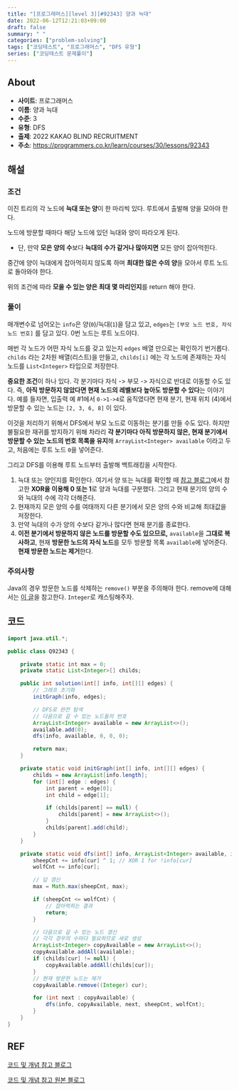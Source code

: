 ```yaml
---
title: "[프로그래머스][level 3][#92343] 양과 늑대"
date: 2022-06-12T12:21:03+09:00
draft: false
summary: " "
categories: ["problem-solving"]
tags: ["코딩테스트", "프로그래머스", "DFS 유형"]
series: ["코딩테스트 문제풀이"]
---
```


## About

- **사이트**: 프로그래머스
- **이름**: 양과 늑대
- **수준**: 3
- **유형**: DFS
- **출제**: 2022 KAKAO BLIND RECRUITMENT
- **주소**: https://programmers.co.kr/learn/courses/30/lessons/92343

## 해설

### 조건

이진 트리의 각 노드에 **늑대 또는 양**이 한 마리씩 있다. 루트에서 출발해 양을 모아야 한다.

노드에 방문할 때마다 해당 노드에 있던 늑대와 양이 따라오게 된다.

- 단, 만약 **모은 양의 수**보다 **늑대의 수가 같거나 많아지면** 모든 양이 잡아먹힌다.

중간에 양이 늑대에게 잡아먹히지 않도록 하며 **최대한 많은 수의 양**을 모아서 루트 노드로 돌아와야 한다.

위의 조건에 따라 **모을 수 있는 양은 최대 몇 마리인지**를 return 해야 한다.

### 풀이

매개변수로 넘어오는 `info`은 양(`0`)/늑대(`1`)을 담고 있고, `edges`는 `[부모 노드 번호, 자식 노드 번호]` 를 담고 있다. 0번 노드는 루트 노드이다.

매번 각 노드가 어떤 자식 노드를 갖고 있는지 `edges` 배열 만으로는 확인하기 번거롭다. `childs` 라는 2차원 배열(리스트)을 만들고, `childs[i]` 에는 각 노드에 존재하는 자식 노드를 `List<Integer>` 타입으로 저장한다.

**중요한 조건**이 하나 있다. 각 분기마다 자식 -> 부모 -> 자식으로 반대로 이동할 수도 있다. 즉, **아직 방문하지 않았다면 현재 노드의 레벨보다 높아도 방문할 수 있다**는 이야기다. 예를 들자면, 입출력 예 #1에서 `0->1->4`로 움직였다면 현재 분기, 현재 위치 (4)에서 방문할 수 있는 노드는 `[2, 3, 6, 8]` 이 있다.

이것을 처리하기 위해서 DFS에서 부모 노드로 이동하는 분기를 만들 수도 있다. 하지만 불필요한 재귀를 방지하기 위해 차라리 **각 분기마다 아직 방문하지 않은, 현재 분기에서 방문할 수 있는 노드의 번호 목록을 유지**해 `ArrayList<Integer> available` 이라고 두고, 처음에는 루트 노드 `0`을 넣어준다.

그리고 DFS를 이용해 루트 노드부터 출발해 백트래킹을 시작한다.

1. 늑대 또는 양인지를 확인한다. 여기서 양 또는 늑대를 확인할 때 [참고 블로그](https://velog.io/@hengzizng/%ED%94%84%EB%A1%9C%EA%B7%B8%EB%9E%98%EB%A8%B8%EC%8A%A4-%EC%96%91%EA%B3%BC-%EB%8A%91%EB%8C%80)에서 참고한 **XOR을 이용해 0 또는 1**로 양과 늑대를 구분했다. 그리고 현재 분기의 양의 수와 늑대의 수에 각각 더해준다.
2. 현재까지 모은 양의 수를 여태까지 다른 분기에서 모은 양의 수와 비교해 최대값을 저장한다.
3. 만약 늑대의 수가 양의 수보다 같거나 많다면 현재 분기를 종료한다.
4. **이전 분기에서 방문하지 않은 노드를 방문할 수도 있으므로,** `available`을 **그대로 복사하고**, 현재 **방문한 노드의 자식 노드**를 모두 방문할 목록 `available`에 넣어준다. **현재 방문한 노드는 제거**한다.

### 주의사항

Java의 경우 방문한 노드를 삭제하는 `remove()` 부분을 주의해야 한다. remove에 대해서는 [이 글](http://localhost:1313/posts/2022/05/06/java-listinteger%EC%97%90%EC%84%9C-remove%EB%A5%BC-%EC%9D%B4%EC%9A%A9%ED%95%9C-%EC%9B%90%EC%86%8C-%EC%82%AD%EC%A0%9C-%EA%B0%84-%EC%A3%BC%EC%9D%98%EC%A0%90/)을 참고한다. `Integer`로 캐스팅해주자.

## 코드

```java
import java.util.*;

public class Q92343 {

    private static int max = 0;
    private static List<Integer>[] childs;

    public int solution(int[] info, int[][] edges) {
        // 그래프 초기화
        initGraph(info, edges);

        // DFS로 완전 탐색
        // 다음으로 갈 수 있는 노드들의 번호
        ArrayList<Integer> available = new ArrayList<>();
        available.add(0);
        dfs(info, available, 0, 0, 0);

        return max;
    }

    private static void initGraph(int[] info, int[][] edges) {
        childs = new ArrayList[info.length];
        for (int[] edge : edges) {
            int parent = edge[0];
            int child = edge[1];

            if (childs[parent] == null) {
                childs[parent] = new ArrayList<>();
            }
            childs[parent].add(child);
        }
    }

    private static void dfs(int[] info, ArrayList<Integer> available, int cur, int sheepCnt, int wolfCnt) {
        sheepCnt += info[cur] ^ 1; // XOR 1 for !info[cur]
        wolfCnt += info[cur];

        // 답 갱신
        max = Math.max(sheepCnt, max);

        if (sheepCnt <= wolfCnt) {
            // 잡아먹히는 결과
            return;
        }

        // 다음으로 갈 수 있는 노드 갱신
        // 각각 경우의 수마다 필요하므로 새로 생성
        ArrayList<Integer> copyAvailable = new ArrayList<>();
        copyAvailable.addAll(available);
        if (childs[cur] != null) {
            copyAvailable.addAll(childs[cur]);
        }
        // 현재 방문한 노드는 제거
        copyAvailable.remove((Integer) cur);

        for (int next : copyAvailable) {
            dfs(info, copyAvailable, next, sheepCnt, wolfCnt);
        }
    }
}
```

## REF

[코드 및 개념 참고 블로그](https://velog.io/@topqr123q/%ED%94%84%EB%A1%9C%EA%B7%B8%EB%9E%98%EB%A8%B8%EC%8A%A4-2022-KAKAO-BLIND-RECRUITMENT-%EC%96%91%EA%B3%BC-%EB%8A%91%EB%8C%80-by-Java)

[코드 및 개념 참고 원본 블로그](https://velog.io/@hengzizng/%ED%94%84%EB%A1%9C%EA%B7%B8%EB%9E%98%EB%A8%B8%EC%8A%A4-%EC%96%91%EA%B3%BC-%EB%8A%91%EB%8C%80)
